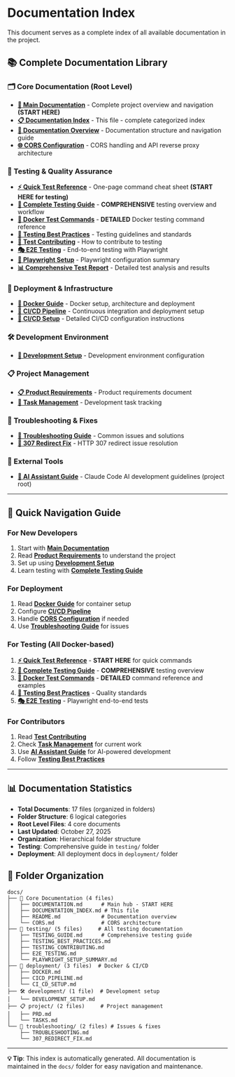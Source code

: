 # Documentation Index

This document serves as a complete index of all available documentation in the project.

## 📚 Complete Documentation Library

### 🗂️ Core Documentation (Root Level)
- **[📖 Main Documentation](DOCUMENTATION.md)** - Complete project overview and navigation **(START HERE)**
- **[📋 Documentation Index](DOCUMENTATION_INDEX.md)** - This file - complete categorized index
- **[📖 Documentation Overview](README.md)** - Documentation structure and navigation guide
- **[🌐 CORS Configuration](CORS.md)** - CORS handling and API reverse proxy architecture

### 🧪 Testing & Quality Assurance
- **[⚡ Quick Test Reference](QUICK_TEST_REFERENCE.md)** - One-page command cheat sheet **(START HERE for testing)**
- **[🧪 Complete Testing Guide](TESTING_GUIDE.md)** - **COMPREHENSIVE** testing overview and workflow
- **[🐳 Docker Test Commands](testing/DOCKER_TEST_COMMANDS.md)** - **DETAILED** Docker testing command reference
- **[🎯 Testing Best Practices](testing/TESTING_BEST_PRACTICES.md)** - Testing guidelines and standards
- **[🤝 Test Contributing](testing/TESTING_CONTRIBUTING.md)** - How to contribute to testing
- **[🎭 E2E Testing](testing/E2E_TESTING.md)** - End-to-end testing with Playwright
- **[📝 Playwright Setup](testing/PLAYWRIGHT_SETUP_SUMMARY.md)** - Playwright configuration summary
- **[📊 Comprehensive Test Report](COMPREHENSIVE_TEST_REPORT.md)** - Detailed test analysis and results

### 🚀 Deployment & Infrastructure
- **[🐳 Docker Guide](deployment/DOCKER.md)** - Docker setup, architecture and deployment
- **[🚀 CI/CD Pipeline](deployment/CICD_PIPELINE.md)** - Continuous integration and deployment setup
- **[🔧 CI/CD Setup](deployment/CI_CD_SETUP.md)** - Detailed CI/CD configuration instructions

### 🛠️ Development Environment
- **[🔧 Development Setup](development/DEVELOPMENT_SETUP.md)** - Development environment configuration

### 📋 Project Management
- **[📋 Product Requirements](project/PRD.md)** - Product requirements document
- **[📝 Task Management](project/TASKS.md)** - Development task tracking

### 🐛 Troubleshooting & Fixes
- **[🐛 Troubleshooting Guide](troubleshooting/TROUBLESHOOTING.md)** - Common issues and solutions
- **[🔧 307 Redirect Fix](troubleshooting/307_REDIRECT_FIX.md)** - HTTP 307 redirect issue resolution

### 🤖 External Tools
- **[🤖 AI Assistant Guide](../CLAUDE.md)** - Claude Code AI development guidelines (project root)

---

## 🎯 Quick Navigation Guide

### For New Developers
1. Start with **[Main Documentation](DOCUMENTATION.md)**
2. Read **[Product Requirements](project/PRD.md)** to understand the project
3. Set up using **[Development Setup](development/DEVELOPMENT_SETUP.md)**
4. Learn testing with **[Complete Testing Guide](testing/TESTING_GUIDE.md)**

### For Deployment
1. Read **[Docker Guide](deployment/DOCKER.md)** for container setup
2. Configure **[CI/CD Pipeline](deployment/CICD_PIPELINE.md)**
3. Handle **[CORS Configuration](CORS.md)** if needed
4. Use **[Troubleshooting Guide](troubleshooting/TROUBLESHOOTING.md)** for issues

### For Testing (All Docker-based)
1. **[⚡ Quick Test Reference](QUICK_TEST_REFERENCE.md)** - **START HERE** for quick commands
2. **[🧪 Complete Testing Guide](TESTING_GUIDE.md)** - **COMPREHENSIVE** testing overview
3. **[🐳 Docker Test Commands](testing/DOCKER_TEST_COMMANDS.md)** - **DETAILED** command reference and examples
4. **[🎯 Testing Best Practices](testing/TESTING_BEST_PRACTICES.md)** - Quality standards
5. **[🎭 E2E Testing](testing/E2E_TESTING.md)** - Playwright end-to-end tests

### For Contributors
1. Read **[Test Contributing](testing/TESTING_CONTRIBUTING.md)**
2. Check **[Task Management](project/TASKS.md)** for current work
3. Use **[AI Assistant Guide](../CLAUDE.md)** for AI-powered development
4. Follow **[Testing Best Practices](testing/TESTING_BEST_PRACTICES.md)**

---

## 📊 Documentation Statistics

- **Total Documents**: 17 files (organized in folders)
- **Folder Structure**: 6 logical categories
- **Root Level Files**: 4 core documents
- **Last Updated**: October 27, 2025
- **Organization**: Hierarchical folder structure
- **Testing**: Comprehensive guide in `testing/` folder
- **Deployment**: All deployment docs in `deployment/` folder

## 📁 Folder Organization

```
docs/
├── 📄 Core Documentation (4 files)
│   ├── DOCUMENTATION.md      # Main hub - START HERE
│   ├── DOCUMENTATION_INDEX.md # This file
│   ├── README.md             # Documentation overview
│   └── CORS.md               # CORS architecture
├── 🧪 testing/ (5 files)     # All testing documentation
│   ├── TESTING_GUIDE.md      # Comprehensive testing guide
│   ├── TESTING_BEST_PRACTICES.md
│   ├── TESTING_CONTRIBUTING.md
│   ├── E2E_TESTING.md
│   └── PLAYWRIGHT_SETUP_SUMMARY.md
├── 🚀 deployment/ (3 files)  # Docker & CI/CD
│   ├── DOCKER.md
│   ├── CICD_PIPELINE.md
│   └── CI_CD_SETUP.md
├── 🛠️ development/ (1 file)  # Development setup
│   └── DEVELOPMENT_SETUP.md
├── 📋 project/ (2 files)     # Project management
│   ├── PRD.md
│   └── TASKS.md
└── 🐛 troubleshooting/ (2 files) # Issues & fixes
    ├── TROUBLESHOOTING.md
    └── 307_REDIRECT_FIX.md
```

---

**💡 Tip**: This index is automatically generated. All documentation is maintained in the `docs/` folder for easy navigation and maintenance.